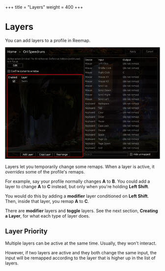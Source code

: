 +++
title = "Layers"
weight = 400
+++

# Layers

You can add layers to a profile in Reemap.

![screenshot](/images/tutorial/profile_layers.png)

Layers let you temporarily change some remaps. When a layer is active, it *overrides* some of the
profile's remaps.

For example, say your profile normally changes **A** to **B**. You could add a layer to change **A**
to **C** instead, but only when you're holding **Left Shift**.

You would do this by adding a **modifier** layer conditioned on **Left Shift**. Then, inside
that layer, you remap **A** to **C**.

There are **modifier** layers and **toggle** layers. See the next section, **Creating a Layer**,
for what each type of layer does.


## Layer Priority

Multiple layers can be active at the same time. Usually, they won't interact.

However, if two layers are active and they both change the same input, the input will be remapped
according to the layer that is higher up in the list of layers.
